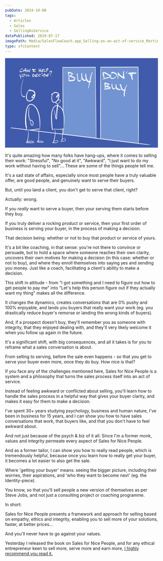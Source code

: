 ```yaml
---
pubDate: 2024-10-08
tags:
  - Articles
  - Sales
  - SellingAsService
datePublished: 2019-07-17
imagePath: Media/SalesFlowCoach.app_Selling-as-an-act-of-service_MartinStellar.png
type: sfcContent
---
```

![](Media/SalesFlowCoach.app_Selling-as-an-act-of-service_MartinStellar.png)


It's quite amazing how many folks have hang-ups, where it comes to selling their work: "Stressful", "No good at it", "Awkward", "I just want to do my work without having to sell"... These are some of the things people tell me.

It's a sad state of affairs, especially since most people have a truly valuable offer, are good people, and genuinely want to serve their buyers.

But, until you land a client, you don't get to serve that client, right?

Actually: wrong.

If you *really* want to serve a buyer, then your serving them starts before they buy.

If you truly deliver a rocking product or service, then your first order of business is serving your buyer, in the process of making a decision.

That decision being: whether or not to buy that product or service of yours.

It's a bit like coaching, in that sense: you're not there to convince or persuade, but to hold a space where someone reaches their own clarity, uncovers their own motives for making a decision (in this case: whether or not to buy), and where they enroll themselves into saying yes and sending you money. Just like a coach, facilitating a client's ability to make a decision.

This shift in attitude - from "I got something and I need to figure out how to get people to pay me" into "Let's help this person figure out if they actually want my thing" makes all the difference.

It changes the dynamics, creates conversations that are 0% pushy and 100% enjoyable, and lands you buyers that really want your work (eg. you drastically reduce buyer's remorse or landing the wrong kinds of buyers).

And, if a prospect doesn't buy, they'll remember you as someone with integrity, that they enjoyed dealing with, and they'll very likely welcome it when you follow up again in the future.

It's a significant shift, with big consequences, and all it takes is for you to reframe what a sales conversation is about.

From selling to serving, before the sale even happens - so that you get to serve your buyer even more, once they do buy. How nice is that?  
  
If you face any of the challenges mentioned here, Sales for Nice People is a system and a philosophy that turns the sales process itself into an act of service.  
  
Instead of feeling awkward or conflicted about selling, you'll learn how to handle the sales process in a helpful way that gives your buyer clarity, and makes it easy for them to make a decision.  

I've spent 30+ years studying psychology, business and human nature, I've been in business for 15 years, and I can show you how to have sales conversations that work, that buyers like, and that you don't have to feel awkward about.  
  
And not just because of the psych & biz of it all: Since I'm a former monk, values and integrity permeate every aspect of Sales for Nice People.

And as a former tailor, I can show you how to really read people, which is tremendously helpful, because once you learn how to really get your buyer, it becomes a lot easier to also get the sale.

Where 'getting your buyer' means: seeing the bigger picture, including their worries, their aspirations, and 'who they want to become next' (eg. the Identity-piece).

You know, so that you'll sell people a new version of themselves as per Steve Jobs, and not just a consulting project or coaching programme.

In short:  
  
Sales for Nice People presents a framework and approach for selling based on empathy, ethics and integrity, enabling you to sell more of your solutions, faster, at better prices...  
  
And you'll never have to go against your values.

Yesterday I released the book on Sales for Nice People, and for any ethical entrepreneur keen to sell more, serve more and earn more, [I highly recommend you read it.](https://books2read.com/salesfornicepeople)


